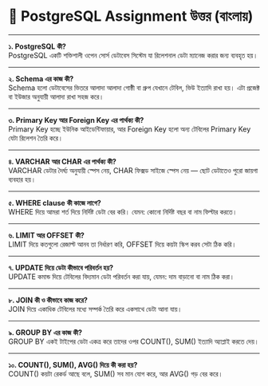 # 📘 PostgreSQL Assignment উত্তর (বাংলায়)


---

**১. PostgreSQL কী?**  
PostgreSQL একটি শক্তিশালী ওপেন সোর্স ডেটাবেস সিস্টেম যা রিলেশনাল ডেটা ম্যানেজ করার জন্য ব্যবহৃত হয়।

---

**২. Schema এর কাজ কী?**  
Schema হলো ডেটাবেসের ভিতরে আলাদা আলাদা গোষ্ঠী বা গ্রুপ যেখানে টেবিল, ভিউ ইত্যাদি রাখা হয়। এটা প্রজেক্ট বা ইউজার অনুযায়ী আলাদা রাখা সহজ করে।

---

**৩. Primary Key আর Foreign Key এর পার্থক্য কী?**  
Primary Key হচ্ছে ইউনিক আইডেন্টিফায়ার, আর Foreign Key হলো অন্য টেবিলের Primary Key যেটা রিলেশন তৈরি করে।

---

**৪. VARCHAR আর CHAR এর পার্থক্য কী?**  
VARCHAR ডেটার দৈর্ঘ্য অনুযায়ী স্পেস নেয়, CHAR ফিক্সড সাইজে স্পেস নেয় — ছোট ডেটাতেও পুরো জায়গা ব্যবহার হয়।

---

**৫. WHERE clause কী কাজে লাগে?**  
WHERE দিয়ে আমরা শর্ত দিয়ে নির্দিষ্ট ডেটা বের করি। যেমন: কোনো নির্দিষ্ট বছর বা নাম ফিল্টার করতে।

---

**৬. LIMIT আর OFFSET কী?**  
LIMIT দিয়ে কতগুলো রেজাল্ট আনব তা নির্ধারণ করি, OFFSET দিয়ে কয়টা স্কিপ করব সেটা ঠিক করি।

---

**৭. UPDATE দিয়ে ডেটা কীভাবে পরিবর্তন হয়?**  
UPDATE কমান্ড দিয়ে টেবিলের বিদ্যমান ডেটা পরিবর্তন করা যায়, যেমন: দাম বাড়ানো বা নাম ঠিক করা।

---

**৮. JOIN কী ও কীভাবে কাজ করে?**  
JOIN দিয়ে একাধিক টেবিলের মধ্যে সম্পর্ক তৈরি করে একসাথে ডেটা আনা যায়।

---

**৯. GROUP BY এর কাজ কী?**  
GROUP BY একই টাইপের ডেটা একত্র করে তাদের ওপর COUNT(), SUM() ইত্যাদি অ্যাপ্লাই করতে দেয়।

---

**১০. COUNT(), SUM(), AVG() দিয়ে কী করা হয়?**  
COUNT() কয়টা রেকর্ড আছে বলে, SUM() সব মান যোগ করে, আর AVG() গড় বের করে।

